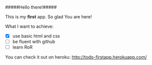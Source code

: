 
#####Hello there!#####

This is my **first** app. So glad You are here!

What I want to achieve:

- [x] use basic html and css
- [ ] be fluent with github
- [ ] learn RoR

You can check it out on heroku: http://todo-firstapp.herokuapp.com/
